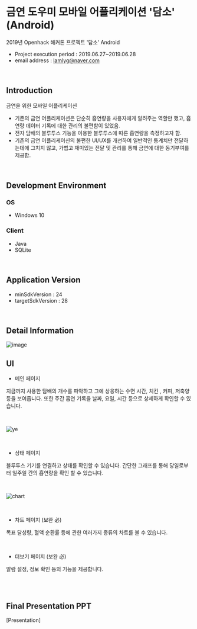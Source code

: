 # 금연 도우미 모바일 어플리케이션 '담소' (Android)
2019년 Openhack 해커톤 프로젝트 '담소' Android <br />
- Project execution period : 2019.06.27~2019.06.28 <br/>
- email address : lamlyg@naver.com <br />

<br/>

## Introduction
금연을 위한 모바일 어플리케이션 <br/>
- 기존의 금연 어플리케이션은 단순히 흡연량을 사용자에게 알려주는 역할만 했고, 흡연량 데이터 기록에 대한 관리의 불편함이 있었음.
- 전자 담배의 블루투스 기능을 이용한 블루투스에 따른 흡연량을 측정하고자 함.
- 기존의 금연 어플리케이션의 불편한 UI/UX를 개선하여 일반적인 통계치만 전달하는데에 그치지 않고, 가볍고 재미있는 전달 및 관리를 통해 금연에 대한 동기부여를 제공함.
<br/>

## Development Environment
### OS 
- Windows 10
### Client
- Java
- SQLite
<br/>

## Application Version
- minSdkVersion : 24
- targetSdkVersion : 28

<br/>

## Detail Information
![image](https://user-images.githubusercontent.com/33417495/87439535-de147f00-c62b-11ea-8e41-9879eddbbc64.png)




## UI
- 메인 페이지

지금까지 사용한 담배의 개수를 파악하고 그에 상응하는 수면 시간, 치킨 , 커피, 저축양 등을 보여줍니다. 또한 주간 흡연 기록을 날짜, 요일, 시간 등으로 상세하게 확인할 수 있습니다.

<br/>

![ye](https://user-images.githubusercontent.com/33417495/86379353-b20d0b80-bcc5-11ea-9e39-03cb7c3fc1cd.gif)

<br/>

- 상태 페이지

블루투스 기기를 연결하고 상태를 확인할 수 있습니다. 간단한 그래프를 통해 당일로부터 일주일 간의 흡연량을 확인 할 수 있습니다.

<br/>

![chart](https://user-images.githubusercontent.com/33417495/86379427-cd781680-bcc5-11ea-8a61-2161e425889f.gif)

<br/>

- 차트 페이지 (보완 必)

목표 달성량, 혈액 순환률 등에 관한 여러가지 종류의 차트를 볼 수 있습니다.

<br/>

- 더보기 페이지 (보완 必) 

알람 설정, 정보 확인 등의 기능을 제공합니다.

<br/>
<br/>


## Final Presentation PPT
[Presentation]
